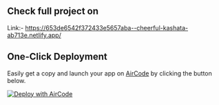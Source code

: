 ## Check full project on
  Link:- https://653de6542f372433e5657aba--cheerful-kashata-ab713e.netlify.app/


  

## One-Click Deployment

Easily get a copy and launch your app on [AirCode](https://aircode.io/) by clicking the button below.

[![Deploy with AirCode](https://aircode.io/aircode-deploy-button.svg)](https://aircode.io/dashboard?owner=Nikhil-shukla1&repo=Amid-assginment&path=&appname=login-register-app)
